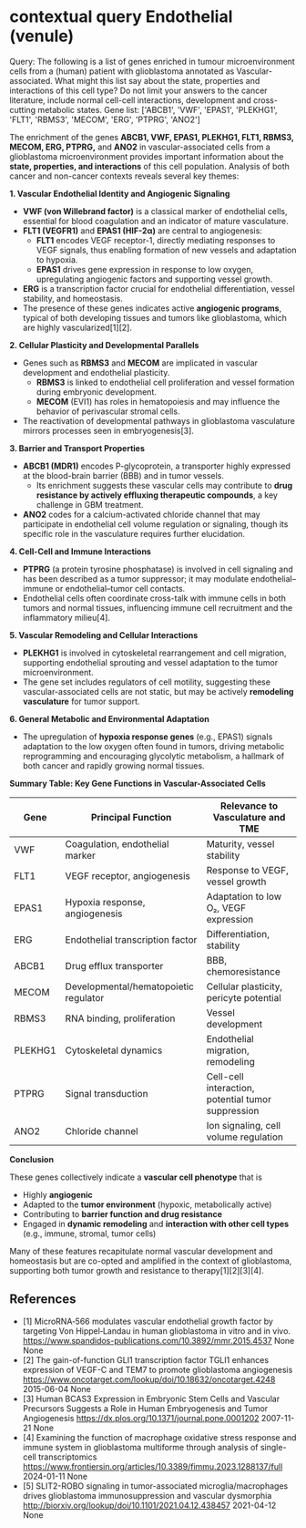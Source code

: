 # contextual query Endothelial (venule)

Query: The following is a list of genes enriched in tumour microenvironment cells from a (human) patient with glioblastoma  annotated as Vascular-associated.  What might this list say about the state, properties and interactions of this cell type?  Do not limit your answers to the cancer literature,  include normal cell-cell interactions, development and cross-cutting metabolic states.  Gene list: ['ABCB1', 'VWF', 'EPAS1', 'PLEKHG1', 'FLT1', 'RBMS3', 'MECOM', 'ERG', 'PTPRG', 'ANO2']

The enrichment of the genes **ABCB1, VWF, EPAS1, PLEKHG1, FLT1, RBMS3, MECOM, ERG, PTPRG,** and **ANO2** in vascular-associated cells from a glioblastoma microenvironment provides important information about the **state, properties, and interactions** of this cell population. Analysis of both cancer and non-cancer contexts reveals several key themes:

**1. Vascular Endothelial Identity and Angiogenic Signaling**
- **VWF (von Willebrand factor)** is a classical marker of endothelial cells, essential for blood coagulation and an indicator of mature vasculature.
- **FLT1 (VEGFR1)** and **EPAS1 (HIF-2α)** are central to angiogenesis:
  - **FLT1** encodes VEGF receptor-1, directly mediating responses to VEGF signals, thus enabling formation of new vessels and adaptation to hypoxia.
  - **EPAS1** drives gene expression in response to low oxygen, upregulating angiogenic factors and supporting vessel growth.
- **ERG** is a transcription factor crucial for endothelial differentiation, vessel stability, and homeostasis.
- The presence of these genes indicates active **angiogenic programs**, typical of both developing tissues and tumors like glioblastoma, which are highly vascularized[1][2].

**2. Cellular Plasticity and Developmental Parallels**
- Genes such as **RBMS3** and **MECOM** are implicated in vascular development and endothelial plasticity.
  - **RBMS3** is linked to endothelial cell proliferation and vessel formation during embryonic development.
  - **MECOM** (EVI1) has roles in hematopoiesis and may influence the behavior of perivascular stromal cells.
- The reactivation of developmental pathways in glioblastoma vasculature mirrors processes seen in embryogenesis[3].

**3. Barrier and Transport Properties**
- **ABCB1 (MDR1)** encodes P-glycoprotein, a transporter highly expressed at the blood-brain barrier (BBB) and in tumor vessels.
  - Its enrichment suggests these vascular cells may contribute to **drug resistance by actively effluxing therapeutic compounds**, a key challenge in GBM treatment.
- **ANO2** codes for a calcium-activated chloride channel that may participate in endothelial cell volume regulation or signaling, though its specific role in the vasculature requires further elucidation.

**4. Cell-Cell and Immune Interactions**
- **PTPRG** (a protein tyrosine phosphatase) is involved in cell signaling and has been described as a tumor suppressor; it may modulate endothelial–immune or endothelial–tumor cell contacts.
- Endothelial cells often coordinate cross-talk with immune cells in both tumors and normal tissues, influencing immune cell recruitment and the inflammatory milieu[4].

**5. Vascular Remodeling and Cellular Interactions**
- **PLEKHG1** is involved in cytoskeletal rearrangement and cell migration, supporting endothelial sprouting and vessel adaptation to the tumor microenvironment.
- The gene set includes regulators of cell motility, suggesting these vascular-associated cells are not static, but may be actively **remodeling vasculature** for tumor support.

**6. General Metabolic and Environmental Adaptation**
- The upregulation of **hypoxia response genes** (e.g., EPAS1) signals adaptation to the low oxygen often found in tumors, driving metabolic reprogramming and encouraging glycolytic metabolism, a hallmark of both cancer and rapidly growing normal tissues.

**Summary Table: Key Gene Functions in Vascular-Associated Cells**

| Gene     | Principal Function                    | Relevance to Vasculature and TME             |
|----------|--------------------------------------|----------------------------------------------|
| VWF      | Coagulation, endothelial marker      | Maturity, vessel stability                   |
| FLT1     | VEGF receptor, angiogenesis          | Response to VEGF, vessel growth              |
| EPAS1    | Hypoxia response, angiogenesis       | Adaptation to low O₂, VEGF expression        |
| ERG      | Endothelial transcription factor     | Differentiation, stability                   |
| ABCB1    | Drug efflux transporter              | BBB, chemoresistance                         |
| MECOM    | Developmental/hematopoietic regulator| Cellular plasticity, pericyte potential      |
| RBMS3    | RNA binding, proliferation           | Vessel development                           |
| PLEKHG1  | Cytoskeletal dynamics                | Endothelial migration, remodeling            |
| PTPRG    | Signal transduction                  | Cell-cell interaction, potential tumor suppression |
| ANO2     | Chloride channel                     | Ion signaling, cell volume regulation        |

**Conclusion**

These genes collectively indicate a **vascular cell phenotype** that is
- Highly **angiogenic**
- Adapted to the **tumor environment** (hypoxic, metabolically active)
- Contributing to **barrier function and drug resistance**
- Engaged in **dynamic remodeling** and **interaction with other cell types** (e.g., immune, stromal, tumor cells)

Many of these features recapitulate normal vascular development and homeostasis but are co-opted and amplified in the context of glioblastoma, supporting both tumor growth and resistance to therapy[1][2][3][4].



## References

- [1] MicroRNA‑566 modulates vascular endothelial growth factor by targeting Von Hippel‑Landau in human glioblastoma in vitro and in vivo. https://www.spandidos-publications.com/10.3892/mmr.2015.4537 None None
- [2] The gain-of-function GLI1 transcription factor TGLI1 enhances expression of VEGF-C and TEM7 to promote glioblastoma angiogenesis https://www.oncotarget.com/lookup/doi/10.18632/oncotarget.4248 2015-06-04 None
- [3] Human BCAS3 Expression in Embryonic Stem Cells and Vascular Precursors Suggests a Role in Human Embryogenesis and Tumor Angiogenesis https://dx.plos.org/10.1371/journal.pone.0001202 2007-11-21 None
- [4] Examining the function of macrophage oxidative stress response and immune system in glioblastoma multiforme through analysis of single-cell transcriptomics https://www.frontiersin.org/articles/10.3389/fimmu.2023.1288137/full 2024-01-11 None
- [5] SLIT2-ROBO signaling in tumor-associated microglia/macrophages drives glioblastoma immunosuppression and vascular dysmorphia http://biorxiv.org/lookup/doi/10.1101/2021.04.12.438457 2021-04-12 None